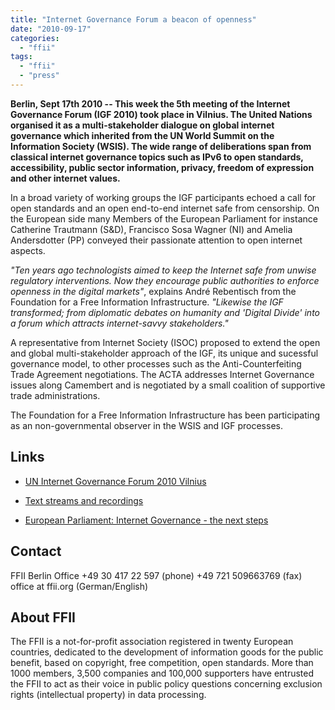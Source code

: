 ```yaml
---
title: "Internet Governance Forum a beacon of openness"
date: "2010-09-17"
categories: 
  - "ffii"
tags: 
  - "ffii"
  - "press"
---
```


**Berlin, Sept 17th 2010 -- This week the 5th meeting of the Internet Governance Forum (IGF 2010) took place in Vilnius. The United Nations organised it as a multi-stakeholder dialogue on global internet governance which inherited from the UN World Summit on the Information Society (WSIS). The wide range of deliberations span from classical internet governance topics such as IPv6 to open standards, accessibility, public sector information, privacy, freedom of expression and other internet values.**

In a broad variety of working groups the IGF participants echoed a call for open standards and an open end-to-end internet safe from censorship. On the European side many Members of the European Parliament for instance Catherine Trautmann (S&D), Francisco Sosa Wagner (NI) and Amelia Andersdotter (PP) conveyed their passionate attention to open internet aspects.

_"Ten years ago technologists aimed to keep the Internet safe from unwise regulatory interventions. Now they encourage public authorities to enforce openness in the digital markets"_, explains André Rebentisch from the Foundation for a Free Information Infrastructure. _"Likewise the IGF transformed; from diplomatic debates on humanity and 'Digital Divide' into a forum which attracts internet-savvy stakeholders."_

A representative from Internet Society (ISOC) proposed to extend the open and global multi-stakeholder approach of the IGF, its unique and sucessful governance model, to other processes such as the Anti-Counterfeiting Trade Agreement negotiations. The ACTA addresses Internet Governance issues along Camembert and is negotiated by a small coalition of supportive trade administrations.

The Foundation for a Free Information Infrastructure has been participating as an non-governmental observer in the WSIS and IGF processes.

## Links

- [UN Internet Governance Forum 2010 Vilnius](http://www.intgovforum.org/)
    
- [Text streams and recordings](http://webcast.intgovforum.org/ondemand/)
    
- [European Parliament: Internet Governance - the next steps](http://www.europarl.europa.eu/sides/getDoc.do?type=TA&language=EN&reference=P7-TA-2010-0208)
    

## Contact

FFII Berlin Office +49 30 417 22 597 (phone) +49 721 509663769 (fax) office at ffii.org (German/English)

## About FFII

The FFII is a not-for-profit association registered in twenty European countries, dedicated to the development of information goods for the public benefit, based on copyright, free competition, open standards. More than 1000 members, 3,500 companies and 100,000 supporters have entrusted the FFII to act as their voice in public policy questions concerning exclusion rights (intellectual property) in data processing.
